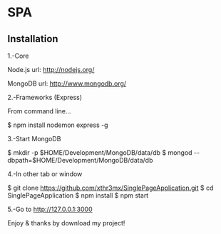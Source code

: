 # SPA

## Installation
1.-Core

Node.js 
url: http://nodejs.org/

MongoDB 
url: http://www.mongodb.org/

2.-Frameworks (Express)

From command line...

$ npm install nodemon express -g

3.-Start MongoDB 

$ mkdir -p $HOME/Development/MongoDB/data/db
$ mongod --dbpath=$HOME/Development/MongoDB/data/db

4.-In other tab or window

$ git clone https://github.com/xthr3mx/SinglePageApplication.git
$ cd SinglePageApplication
$ npm install 
$ npm start

5.-Go to http://127.0.0.1:3000

Enjoy & thanks by download my project!

